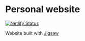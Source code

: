 # Personal website
[![Netlify Status](https://api.netlify.com/api/v1/badges/d961adca-af16-4024-9193-c90074af4933/deploy-status)](https://app.netlify.com/sites/georgev-design/deploys)

Website built with [Jigsaw](jigsaw.tighten.co/)
